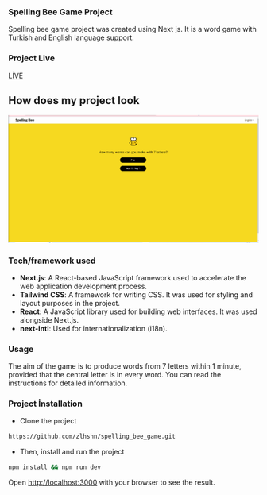 ### Spelling Bee Game Project 
Spelling bee game project was created using Next js. It is a word game with Turkish and English language support.

### Project Live
[LİVE](https://spelling-bee-game-zlh.vercel.app/)

## How does my project look
![SpellBeeGame](./spelbee.gif)


### Tech/framework used

* **Next.js**: A React-based JavaScript framework used to accelerate the web application development process.
* **Tailwind CSS**: A framework for writing CSS. It was used for styling and layout purposes in the project.
* **React**: A JavaScript library used for building web interfaces. It was used alongside Next.js.
* **next-intl**: Used for internationalization (i18n).

### Usage
The aim of the game is to produce words from 7 letters within 1 minute, provided that the central letter is in every word. You can read the instructions for detailed information.

### Project İnstallation

* Clone the project
```bash
https://github.com/zlhshn/spelling_bee_game.git
```
* Then, install and run the project

```bash
npm install && npm run dev
```
Open [http://localhost:3000](http://localhost:3000) with your browser to see the result.